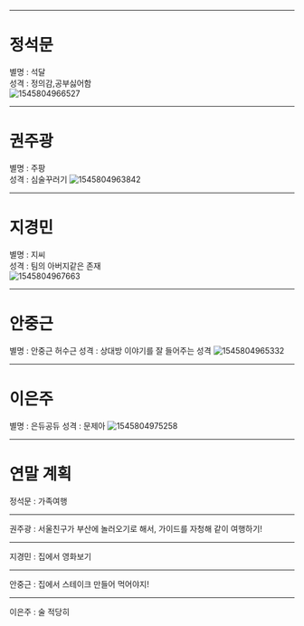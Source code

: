 
---
# 정석문 
별명 : 석달  
성격 : 정의감,공부싫어함  
![1545804966527](https://user-images.githubusercontent.com/46036612/50434964-bdd67f80-0922-11e9-9cce-26266a01ddc4.png)


---
# 권주광 
별명 : 주팡  
성격 : 심술꾸러기 
![1545804963842](https://user-images.githubusercontent.com/46036612/50434946-adbea000-0922-11e9-94b3-f9822d00b290.png)


---
# 지경민 
별명 : 지씨  
성격 : 팀의 아버지같은 존재  
![1545804967663](https://user-images.githubusercontent.com/46036612/50434968-c75fe780-0922-11e9-82f6-dd61d2e7553e.png)



---
# 안중근 
별명 : 안중근 허수근
성격 : 상대방 이야기를 잘 들어주는 성격
![1545804965332](https://user-images.githubusercontent.com/46036612/50434955-b616db00-0922-11e9-8c17-1931546980b2.png)


---
# 이은주 
별명 : 은듀공듀
성격 : 문제아
![1545804975258](https://user-images.githubusercontent.com/46036612/50434710-b19df280-0921-11e9-8729-883ca280169c.png)


---
# 연말 계획
정석문 : 가족여행
- - -
권주광 : 서울친구가 부산에 놀러오기로 해서, 가이드를 자청해 같이 여행하기! 
- - -
지경민 : 집에서 영화보기
- - -
안중근 : 집에서 스테이크 만들어 먹어야지!
- - -
이은주 : 술 적당히 





